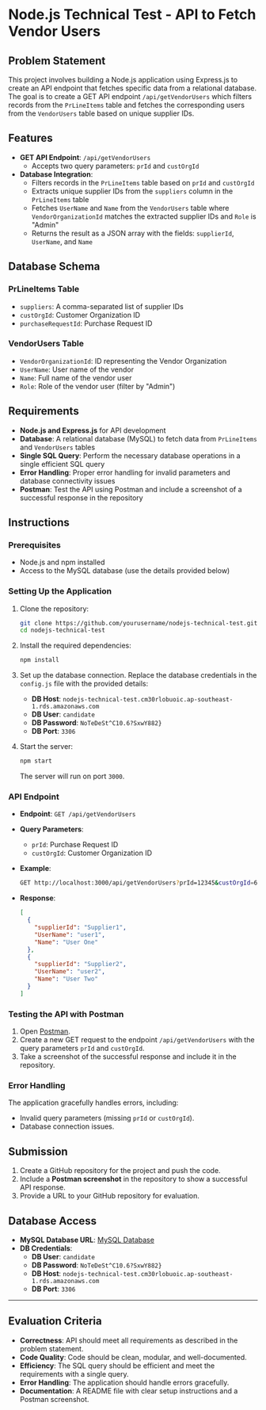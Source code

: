 

# Node.js Technical Test - API to Fetch Vendor Users

## Problem Statement

This project involves building a Node.js application using Express.js to create an API endpoint that fetches specific data from a relational database. The goal is to create a GET API endpoint `/api/getVendorUsers` which filters records from the `PrLineItems` table and fetches the corresponding users from the `VendorUsers` table based on unique supplier IDs.

## Features

- **GET API Endpoint**: `/api/getVendorUsers`
  - Accepts two query parameters: `prId` and `custOrgId`
- **Database Integration**:
  - Filters records in the `PrLineItems` table based on `prId` and `custOrgId`
  - Extracts unique supplier IDs from the `suppliers` column in the `PrLineItems` table
  - Fetches `UserName` and `Name` from the `VendorUsers` table where `VendorOrganizationId` matches the extracted supplier IDs and `Role` is "Admin"
  - Returns the result as a JSON array with the fields: `supplierId`, `UserName`, and `Name`

## Database Schema

### PrLineItems Table
- `suppliers`: A comma-separated list of supplier IDs
- `custOrgId`: Customer Organization ID
- `purchaseRequestId`: Purchase Request ID

### VendorUsers Table
- `VendorOrganizationId`: ID representing the Vendor Organization
- `UserName`: User name of the vendor
- `Name`: Full name of the vendor user
- `Role`: Role of the vendor user (filter by "Admin")

## Requirements

- **Node.js and Express.js** for API development
- **Database**: A relational database (MySQL) to fetch data from `PrLineItems` and `VendorUsers` tables
- **Single SQL Query**: Perform the necessary database operations in a single efficient SQL query
- **Error Handling**: Proper error handling for invalid parameters and database connectivity issues
- **Postman**: Test the API using Postman and include a screenshot of a successful response in the repository

## Instructions

### Prerequisites
- Node.js and npm installed
- Access to the MySQL database (use the details provided below)
  
### Setting Up the Application

1. Clone the repository:

    ```bash
    git clone https://github.com/yourusername/nodejs-technical-test.git
    cd nodejs-technical-test
    ```

2. Install the required dependencies:

    ```bash
    npm install
    ```

3. Set up the database connection. Replace the database credentials in the `config.js` file with the provided details:

    - **DB Host**: `nodejs-technical-test.cm30rlobuoic.ap-southeast-1.rds.amazonaws.com`
    - **DB User**: `candidate`
    - **DB Password**: `NoTeDeSt^C10.6?SxwY882}`
    - **DB Port**: `3306`

4. Start the server:

    ```bash
    npm start
    ```

    The server will run on port `3000`.

### API Endpoint

- **Endpoint**: `GET /api/getVendorUsers`
- **Query Parameters**:
    - `prId`: Purchase Request ID
    - `custOrgId`: Customer Organization ID

- **Example**: 

    ```bash
    GET http://localhost:3000/api/getVendorUsers?prId=12345&custOrgId=6789
    ```

- **Response**:

    ```json
    [
      {
        "supplierId": "Supplier1",
        "UserName": "user1",
        "Name": "User One"
      },
      {
        "supplierId": "Supplier2",
        "UserName": "user2",
        "Name": "User Two"
      }
    ]
    ```

### Testing the API with Postman

1. Open [Postman](https://www.postman.com/).
2. Create a new GET request to the endpoint `/api/getVendorUsers` with the query parameters `prId` and `custOrgId`.
3. Take a screenshot of the successful response and include it in the repository.

### Error Handling

The application gracefully handles errors, including:

- Invalid query parameters (missing `prId` or `custOrgId`).
- Database connection issues.

## Submission

1. Create a GitHub repository for the project and push the code.
2. Include a **Postman screenshot** in the repository to show a successful API response.
3. Provide a URL to your GitHub repository for evaluation.

## Database Access

- **MySQL Database URL**: [MySQL Database](https://db-technical-test.conqt.com/)
- **DB Credentials**:
  - **DB User**: `candidate`
  - **DB Password**: `NoTeDeSt^C10.6?SxwY882}`
  - **DB Host**: `nodejs-technical-test.cm30rlobuoic.ap-southeast-1.rds.amazonaws.com`
  - **DB Port**: `3306`

---

## Evaluation Criteria

- **Correctness**: API should meet all requirements as described in the problem statement.
- **Code Quality**: Code should be clean, modular, and well-documented.
- **Efficiency**: The SQL query should be efficient and meet the requirements with a single query.
- **Error Handling**: The application should handle errors gracefully.
- **Documentation**: A README file with clear setup instructions and a Postman screenshot.

